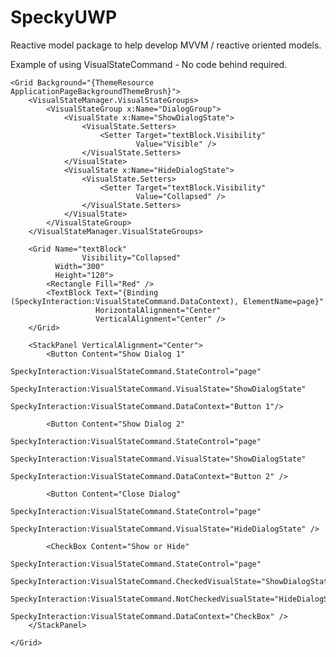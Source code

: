 # SpeckyUWP
Reactive model package to help develop MVVM / reactive oriented models.

Example of using VisualStateCommand - No code behind required.

<Page x:Name="page"
      xmlns="http://schemas.microsoft.com/winfx/2006/xaml/presentation"
      xmlns:d="http://schemas.microsoft.com/expression/blend/2008"
      xmlns:x="http://schemas.microsoft.com/winfx/2006/xaml"
      xmlns:mc="http://schemas.openxmlformats.org/markup-compatibility/2006"
      xmlns:SpeckyInteraction="using:Specky.UI.Interaction"
      x:Class="SpecktUI_UWP_Tester.MainPage"
      mc:Ignorable="d">

    <Grid Background="{ThemeResource ApplicationPageBackgroundThemeBrush}">
        <VisualStateManager.VisualStateGroups>
            <VisualStateGroup x:Name="DialogGroup">
                <VisualState x:Name="ShowDialogState">
                    <VisualState.Setters>
                        <Setter Target="textBlock.Visibility"
                                Value="Visible" />
                    </VisualState.Setters>
                </VisualState>
                <VisualState x:Name="HideDialogState">
                    <VisualState.Setters>
                        <Setter Target="textBlock.Visibility"
                                Value="Collapsed" />
                    </VisualState.Setters>
                </VisualState>
            </VisualStateGroup>
        </VisualStateManager.VisualStateGroups>

        <Grid Name="textBlock"
                    Visibility="Collapsed"
              Width="300"
              Height="120">
            <Rectangle Fill="Red" />
            <TextBlock Text="{Binding (SpeckyInteraction:VisualStateCommand.DataContext), ElementName=page}"
                       HorizontalAlignment="Center"
                       VerticalAlignment="Center" />
        </Grid>

        <StackPanel VerticalAlignment="Center">
            <Button Content="Show Dialog 1"
                    SpeckyInteraction:VisualStateCommand.StateControl="page"
                    SpeckyInteraction:VisualStateCommand.VisualState="ShowDialogState"
                    SpeckyInteraction:VisualStateCommand.DataContext="Button 1"/>

            <Button Content="Show Dialog 2"
                    SpeckyInteraction:VisualStateCommand.StateControl="page"
                    SpeckyInteraction:VisualStateCommand.VisualState="ShowDialogState"
                    SpeckyInteraction:VisualStateCommand.DataContext="Button 2" />

            <Button Content="Close Dialog"
                    SpeckyInteraction:VisualStateCommand.StateControl="page"
                    SpeckyInteraction:VisualStateCommand.VisualState="HideDialogState" />

            <CheckBox Content="Show or Hide"
                      SpeckyInteraction:VisualStateCommand.StateControl="page"
                      SpeckyInteraction:VisualStateCommand.CheckedVisualState="ShowDialogState"
                      SpeckyInteraction:VisualStateCommand.NotCheckedVisualState="HideDialogState"
                      SpeckyInteraction:VisualStateCommand.DataContext="CheckBox" />
        </StackPanel>

    </Grid>
</Page>

